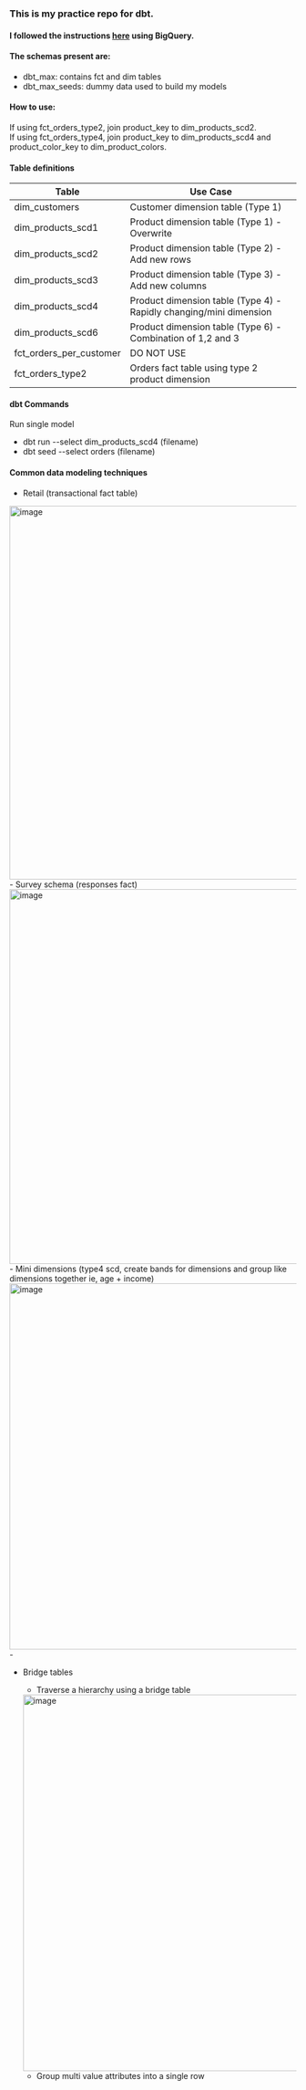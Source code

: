 ### This is my practice repo for dbt.

#### I followed the instructions [here](https://docs.getdbt.com/tutorial/setting-up) using BigQuery.

#### The schemas present are:
- dbt_max: contains fct and dim tables
- dbt_max_seeds: dummy data used to build my models

#### How to use:
If using fct_orders_type2, join product_key to dim_products_scd2.  
If using fct_orders_type4, join product_key to dim_products_scd4 and product_color_key to dim_product_colors.

#### Table definitions
| Table | Use Case |
| - | - |
| dim_customers | Customer dimension table (Type 1) |
| dim_products_scd1 | Product dimension table (Type 1) - Overwrite |
| dim_products_scd2 | Product dimension table (Type 2) - Add new rows |
| dim_products_scd3 | Product dimension table (Type 3) - Add new columns |
| dim_products_scd4 | Product dimension table (Type 4) - Rapidly changing/mini dimension |
| dim_products_scd6 | Product dimension table (Type 6) - Combination of 1,2 and 3 |
| fct_orders_per_customer | DO NOT USE |
| fct_orders_type2 | Orders fact table using type 2 product dimension |

#### dbt Commands
Run single model
- dbt run --select dim_products_scd4 (filename)
- dbt seed --select orders (filename)

#### Common data modeling techniques
- Retail (transactional fact table)
<img width="655" alt="image" src="https://user-images.githubusercontent.com/77996369/198893291-7a495d06-50d7-4209-b2cd-e02093c19977.png">
- Survey schema (responses fact)
<img width="657" alt="image" src="https://user-images.githubusercontent.com/12355768/219972788-3e23945f-da16-4e8a-b683-8748f9d25a30.png">
- Mini dimensions (type4 scd, create bands for dimensions and group like dimensions together ie, age + income)
<img width="642" alt="image" src="https://user-images.githubusercontent.com/12355768/219973229-a43c90b5-bcda-4c83-accb-5cd0aceda683.png">
-


- Bridge tables
  - Traverse a hierarchy using a bridge table 
  <img width="660" alt="image" src="https://user-images.githubusercontent.com/12355768/219972444-8604ea1e-cb73-4482-932e-8096af01ab68.png">
  
  - Group multi value attributes into a single row

